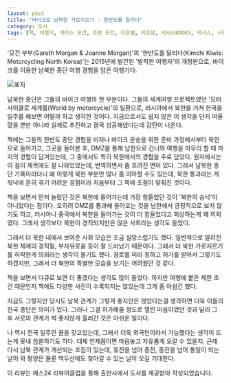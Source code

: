 ```yaml
---
layout: post
title: "바이크로 남북한 가로지르기 - 한반도를 달리다"
category: 도서
tags: [책, 여행기, 개러스 모건, 조앤 모건, 이은별, 이은샘, 넥서스BOOKS, 넥서스, 서평, 리뷰어클럽]
---
```


'모건 부부(Gareth Morgan & Joanne Morgan)'의
'한반도를 달리다(Kimchi Kiwis: Motorcycling North Korea)'는
2015년에 발간된 '발칙한 여행자'의 개정판으로,
바이크를 이용한 남북한 종단 여행 경험을 담은 여행기다.

![표지](https://lh3.googleusercontent.com/_7GigetDAUv27cOfwj_gMeT-lGRdjrjjOGJ_oMoL4ILM7pfYRpFvPMgHBetuMJYF9DtH-kSJQsLmhw=s480)

남북한 종단은 그들의 바이크 여행의 한 부분이다.
그들의 세계여행 프로젝트였던 '모터사이클로 세계를(World by motorcycle)'의 일환으로,
러시아에서 북한을 거쳐 한국을 일주를 해보면 어떨까 하고 생각한 것이다.
지금으로서도 쉽지 않은 이 생각을
단지 떠올렸을 뿐만 아니라 실제로 추진하고 결국 성공해냈다는데 감탄이 나온다.

책에는 그들의 한반도 종단 경험을 비자나 바이크 운송을 위한 준비 과정에서부터
북한으로 들어가고, 그곳을 돌아본 후,
DMZ를 통해 남한으로 건너와 여행을 마무리 할 때 까지의 경험이 담겨있는데,
그 중에서도 특히 북한에서의 경험을 주로 담았다.
원저에서는 이 점이 제목에도 잘 나와있었는데, 번역하면서 좀 흐려진 면이 있다.
그래서 남북한 종단 기록이라더니 왜 이렇게 북한 부분만 많나 좀 의아할 수도 있는데,
북한 통과라는 게 워낙에 흔히 겪기 어려운 경험이라 처음부터 그 쪽에 초점이 맞춰진 것이다.

책을 보면서 먼저 놀랐던 것은
북한에 들어가는데 가장 힘들었던 것이
'북한의 승낙'이 아니었다는 점이다.
오히려 DMZ를 통과해 들어오는 것을 남한에서 긍정적으로 보지 않기도 하고,
러시아나 중국에서 북한을 들어가는 것이 더 힘들었다고 회상하는게 꽤 의외였다.
그래서 생각보다 북한이 경직되지만은 않은 사회라는 생각도 들었다.

그래서 더 북한 내에서 보여준 사회 모습은 조금 실망스럽기도 했다.
일반적으로 알려진 북한 체제의 경직됨, 부자유로움 등이 잘 드러났기 때문이다.
그래서 더 북한 가로지르기를 허락한게 의외라는 생각이 들기도 했다.
경로를 미리 정하고 허가를 받아서 그렇기도 하겠지만,
그래서 더 북한의 특별한 모습을 보기는 어려웠던 것 같다.

책을 보면서 다큐로 보면 더 좋겠다는 생각도 많이 들었다.
하지만 여행에 붙은 제한 조건 때문인지
책에도 다양한 사진이 수록되지는 않았는데
그게 좀 아쉽긴 했다.

지금도 그렇지만 당시도 남북 관계가 그렇게 좋지만은 않았다는걸 생각하면
더욱 이들의 한국 종단은 의미가 있다.
그러나 그걸 허가해줄 정도로 열린 마음이었던 것과 달리
그 후 서로의 관계가 썩 좋지않게 흘러간 것은 아쉬운 일이다.

나 역시 전국 일주란 꿈을 갖고있는데,
그래서 더욱 외국인이라서 가능했다는 생각이 드는게 못내 씁쓸하기도 하다.
대체 언제쯤이면 마음놓고 자유롭게 오갈 수 있을지.
근래 다시 남북 관계가 개선되는 조짐이 있는데,
휴전을 넘어 종전, 종전을 넘어 통일이 되는 날이 와
평양은 물론 백두산에도 찾아갈 수 있는 날이 오길 기대한다.



<div class="im im-info">
이 리뷰는 예스24 리뷰어클럽을 통해 출판사에서 도서를 제공받아 작성되었습니다.
</div>
